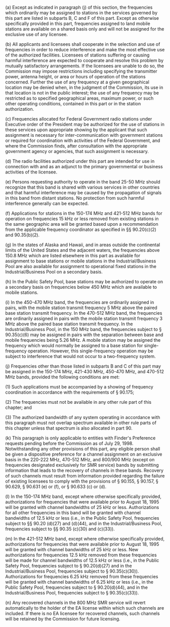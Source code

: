 (a) Except as indicated in paragraph (j) of this section, the frequencies which ordinarily may be assigned to stations in the services governed by this part are listed in subparts B, C and F of this part. Except as otherwise specifically provided in this part, frequencies assigned to land mobile stations are available on a shared basis only and will not be assigned for the exclusive use of any licensee.

(b) All applicants and licensees shall cooperate in the selection and use of frequencies in order to reduce interference and make the most effective use of the authorized facilities. Licensees of stations suffering or causing harmful interference are expected to cooperate and resolve this problem by mutually satisfactory arrangements. If the licensees are unable to do so, the Commission may impose restrictions including specifying the transmitter power, antenna height, or area or hours of operation of the stations concerned. Further the use of any frequency at a given geographical location may be denied when, in the judgment of the Commission, its use in that location is not in the public interest; the use of any frequency may be restricted as to specified geographical areas, maximum power, or such other operating conditions, contained in this part or in the station authorization.
              

(c) Frequencies allocated for Federal Government radio stations under Executive order of the President may be authorized for the use of stations in these services upon appropriate showing by the applicant that such assignment is necessary for inter-communication with government stations or required for coordination with activities of the Federal Government, and where the Commission finds, after consultation with the appropriate government agency or agencies, that such assignment is necessary.

(d) The radio facilities authorized under this part are intended for use in connection with and as an adjunct to the primary governmental or business activities of the licensee.

(e) Persons requesting authority to operate in the band 25-50 MHz should recognize that this band is shared with various services in other countries and that harmful interference may be caused by the propagation of signals in this band from distant stations. No protection from such harmful interference generally can be expected.

(f) Applications for stations in the 150-174 MHz and 421-512 MHz bands for operation on frequencies 15 kHz or less removed from existing stations in the same geographic area will be granted based upon a recommendation from the applicable frequency coordinator as specified in §§ 90.20(c)(2) and 90.35(b)(2).

(g) In the states of Alaska and Hawaii, and in areas outside the continental limits of the United States and the adjacent waters, the frequencies above 150.8 MHz which are listed elsewhere in this part as available for assignment to base stations or mobile stations in the Industrial/Business Pool are also available for assignment to operational fixed stations in the Industrial/Business Pool on a secondary basis.

(h) In the Public Safety Pool, base stations may be authorized to operate on a secondary basis on frequencies below 450 MHz which are available to mobile stations.

(i) In the 450-470 MHz band, the frequencies are ordinarily assigned in pairs, with the mobile station transmit frequency 5 MHz above the paired base station transmit frequency. In the 470-512 MHz band, the frequencies are ordinarily assigned in pairs with the mobile station transmit frequency 3 MHz above the paired base station transmit frequency. In the Industrial/Business Pool, in the 150 MHz band, the frequencies subject to § 90.35(c)(6) may be assigned in pairs with the separation between base and mobile frequencies being 5.26 MHz. A mobile station may be assigned the frequency which would normally be assigned to a base station for single-frequency operation. However, this single-frequency operation may be subject to interference that would not occur to a two-frequency system.

(j) Frequencies other than those listed in subparts B and C of this part may be assigned in the 150-174 MHz, 421-430 MHz, 450-470 MHz, and 470-512 MHz bands, provided the following conditions are met:

(1) Such applications must be accompanied by a showing of frequency coordination in accordance with the requirements of § 90.175;

(2) The frequencies must not be available in any other rule part of this chapter; and

(3) The authorized bandwidth of any system operating in accordance with this paragraph must not overlap spectrum available in other rule parts of this chapter unless that spectrum is also allocated in part 90.

(k) This paragraph is only applicable to entities with Finder's Preference requests pending before the Commission as of July 29, 1998. Notwithstanding any other provisions of this part, any eligible person shall be given a dispositive preference for a channel assignment on an exclusive basis in the 220-222 MHz, 470-512 MHz, and 800/900 MHz (except on frequencies designated exclusively for SMR service) bands by submitting information that leads to the recovery of channels in these bands. Recovery of such channels must result from information provided regarding the failure of existing licensees to comply with the provisions of § 90.155, § 90.157, § 90.629, § 90.631 (e) or (f), or § 90.633 (c) or (d).

(l) In the 150-174 MHz band, except where otherwise specifically provided, authorizations for frequencies that were available prior to August 18, 1995 will be granted with channel bandwidths of 25 kHz or less. Authorizations for all other frequencies in this band will be granted with channel bandwidths of 12.5 kHz or less (i.e., in the Public Safety Pool, frequencies subject to §§ 90.20 (d)(27) and (d)(44), and in the Industrial/Business Pool, frequencies subject to §§ 90.35 (c)(30) and (c)(33)).

(m) In the 421-512 MHz band, except where otherwise specifically provided, authorizations for frequencies that were available prior to August 18, 1995 will be granted with channel bandwidths of 25 kHz or less. New authorizations for frequencies 12.5 kHz removed from these frequencies will be made for channel bandwidths of 12.5 kHz or less (i.e., in the Public Safety Pool, frequencies subject to § 90.20(d)(27) and in the Industrial/Business Pool, frequencies subject to § 90.35(c)(30)). Authorizations for frequencies 6.25 kHz removed from these frequencies will be granted with channel bandwidths of 6.25 kHz or less (i.e., in the Public Safety Pool, frequencies subject to § 90.20(d)(44), and in the Industrial/Business Pool, frequencies subject to § 90.35(c)(33)).

(n) Any recovered channels in the 800 MHz SMR service will revert automatically to the holder of the EA license within which such channels are included. If there is no EA licensee for recovered channels, such channels will be retained by the Commission for future licensing.

